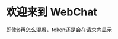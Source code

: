 # 欢迎来到 WebChat













































































































































































































































































































































































































































即使js再怎么混肴，token还是会在请求内显示